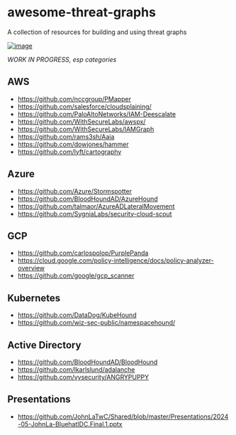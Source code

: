 # awesome-threat-graphs

A collection of resources for building and using threat graphs 

[![image](https://github.com/jatrost/awesome-threat-graphs/assets/820464/9862e2a3-71fb-49df-a260-9ab610a1f318)](https://x.com/JohnLaTwC/status/1059841882086232065)

*WORK IN PROGRESS, esp categories*

## AWS

* https://github.com/nccgroup/PMapper
* https://github.com/salesforce/cloudsplaining/
* https://github.com/PaloAltoNetworks/IAM-Deescalate
* https://github.com/WithSecureLabs/awspx/
* https://github.com/WithSecureLabs/IAMGraph
* https://github.com/rams3sh/Aaia
* https://github.com/dowjones/hammer
* https://github.com/lyft/cartography

## Azure

* https://github.com/Azure/Stormspotter
* https://github.com/BloodHoundAD/AzureHound
* https://github.com/talmaor/AzureADLateralMovement
* https://github.com/SygniaLabs/security-cloud-scout

## GCP

* https://github.com/carlospolop/PurplePanda
* https://cloud.google.com/policy-intelligence/docs/policy-analyzer-overview
* https://github.com/google/gcp_scanner

## Kubernetes

* https://github.com/DataDog/KubeHound
* https://github.com/wiz-sec-public/namespacehound/

## Active Directory

* https://github.com/BloodHoundAD/BloodHound
* https://github.com/lkarlslund/adalanche
* https://github.com/vysecurity/ANGRYPUPPY

## Presentations

* https://github.com/JohnLaTwC/Shared/blob/master/Presentations/2024-05-JohnLa-BluehatIDC.Final.1.pptx

